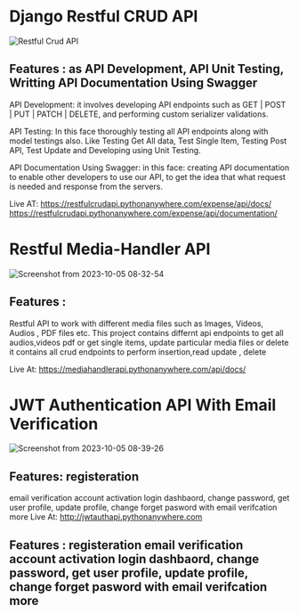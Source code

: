 # Django Restful CRUD API
![Restful Crud API](https://github.com/krishnasky821/All-DRF-Restful-APIs/assets/123397686/3f439442-0b72-4605-bf59-e44f49e3f553)


## Features : as API Development, API Unit Testing, Writting API Documentation Using Swagger
API Development: it involves developing API endpoints such as GET | POST | PUT | PATCH | DELETE, and performing custom serializer validations.

API Testing: In this face thoroughly testing all API endpoints along with model testings also. Like Testing Get All data, Test Single Item, Testing Post API, Test Update and Developing using Unit Testing.

API Documentation Using Swagger: in this face: creating API documentation to enable other developers to use our API, to get the idea that what request is needed and response from the servers.

Live AT: https://restfulcrudapi.pythonanywhere.com/expense/api/docs/
         https://restfulcrudapi.pythonanywhere.com/expense/api/documentation/

# Restful Media-Handler API

![Screenshot from 2023-10-05 08-32-54](https://github.com/krishnasky821/All-DRF-Restful-APIs/assets/123397686/835d2510-307f-4371-b59d-25143f1a6a4e)



## Features : 
Restful API to work with different media files such as Images, Videos, Audios , PDF files etc. This project contains differnt api endpoints to get all audios,videos pdf or get single items, update particular media files or delete it contains all crud endpoints to perform insertion,read update , delete

Live At: https://mediahandlerapi.pythonanywhere.com/api/docs/

# JWT Authentication API With Email Verification

![Screenshot from 2023-10-05 08-39-26](https://github.com/krishnasky821/All-DRF-Restful-APIs/assets/123397686/61d10138-294f-4d34-8fd5-8600e9b79cfe)

## Features: registeration  
email verification   account activation   login dashbaord, change password, get user profile, update profile,  change forget pasword with email verifcation more
Live At: http://jwtauthapi.pythonanywhere.com





## Features : registeration   email verification   account activation   login dashbaord, change password, get user profile, update profile,  change forget pasword with email verifcation more
